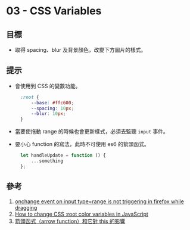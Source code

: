 # 03 - CSS Variables

## 目標

- 取得 spacing、blur 及背景顏色，改變下方圖片的樣式。

## 提示

- 會使用到 CSS 的變數功能。

  ```css
    :root {
        --base: #ffc600;
        --spacing: 10px;
        --blur: 10px;
    }
  ```

- 當要使拖動 range 的時候也會更新樣式，必須去監聽 `input` 事件。

- 要小心 function 的寫法，此時不可使用 es6 的箭頭函式。

  ```javascript
    let handleUpdate = function () {
        ...something
    };
  ```

## 參考

1. [onchange event on input type=range is not triggering in firefox while dragging](https://stackoverflow.com/questions/18544890/onchange-event-on-input-type-range-is-not-triggering-in-firefox-while-dragging)
2. [How to change CSS :root color variables in JavaScript](https://stackoverflow.com/questions/37801882/how-to-change-css-root-color-variables-in-javascript)
3. [箭頭函式（arrow function）和它對 this 的影響](https://pjchender.dev/javascript/js-arrow-function/)
